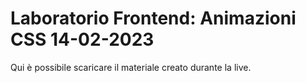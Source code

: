 # Laboratorio Frontend: Animazioni CSS 14-02-2023
Qui è possibile scaricare il materiale creato durante la live.
